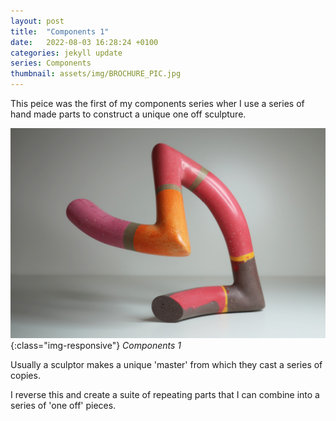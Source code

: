 ```yaml
---
layout: post
title:  "Components 1"
date:   2022-08-03 16:28:24 +0100
categories: jekyll update
series: Components
thumbnail: assets/img/BROCHURE_PIC.jpg
---
```

This peice was the first of my components series wher I use a series of hand made parts to construct a unique one off sculpture.

![Components1 Sculpture](/assets/img/BROCHURE_PIC.jpg){:class="img-responsive"}
*Components 1*

Usually a sculptor makes a unique 'master' from which they cast a series of copies.

I reverse this and create a suite of repeating parts that I can combine into a series of 'one off' pieces.